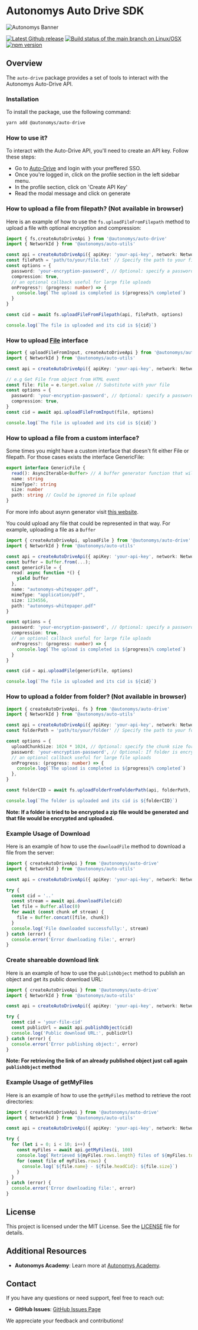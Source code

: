 # Autonomys Auto Drive SDK

![Autonomys Banner](https://github.com/autonomys/auto-sdk/blob/main/.github/images/autonomys-banner.webp)

[![Latest Github release](https://img.shields.io/github/v/tag/autonomys/auto-sdk.svg)](https://github.com/autonomys/auto-sdk/tags)
[![Build status of the main branch on Linux/OSX](https://img.shields.io/github/actions/workflow/status/autonomys/auto-sdk/build.yaml?branch=main&label=Linux%2FOSX%20build)](https://github.com/autonomys/auto-sdk/actions/workflows/build.yaml)
[![npm version](https://badge.fury.io/js/@autonomys%2Fauto-drive.svg)](https://badge.fury.io/js/@autonomys/auto-drive)

## Overview

The `auto-drive` package provides a set of tools to interact with the Autonomys Auto-Drive API.

### Installation

To install the package, use the following command:

```bash
yarn add @autonomys/auto-drive
```

### How to use it?

To interact with the Auto-Drive API, you'll need to create an API key. Follow these steps:

- Go to [Auto-Drive](https://ai3.storage) and login with your preffered SSO.
- Once you're logged in, click on the profile section in the left sidebar menu.
- In the profile section, click on 'Create API Key'
- Read the modal message and click on generate

### How to upload a file from filepath? (Not available in browser)

Here is an example of how to use the `fs.uploadFileFromFilepath` method to upload a file with optional encryption and compression:

```typescript
import { fs,createAutoDriveApi } from '@autonomys/auto-drive'
import { NetworkId } from '@autonomys/auto-utils'

const api = createAutoDriveApi({ apiKey: 'your-api-key', network: NetworkId.TAURUS }) // Initialize your API instance with API key
const filePath = 'path/to/your/file.txt' // Specify the path to your file
const options = {
  password: 'your-encryption-password', // Optional: specify a password for encryption
  compression: true,
  // an optional callback useful for large file uploads
  onProgress?: (progress: number) => {
    console.log(`The upload is completed is ${progress}% completed`)
  }
}

const cid = await fs.uploadFileFromFilepath(api, filePath, options)

console.log(`The file is uploaded and its cid is ${cid}`)
```

### How to upload [File](https://developer.mozilla.org/en-US/docs/Web/API/File) interface

```typescript
import { uploadFileFromInput, createAutoDriveApi } from '@autonomys/auto-drive'
import { NetworkId } from '@autonomys/auto-utils'

const api = createAutoDriveApi({ apiKey: 'your-api-key', network: NetworkId.TAURUS }) // Initialize your API instance with API key

// e.g Get File from object from HTML event
const file: File = e.target.value // Substitute with your file
const options = {
  password: 'your-encryption-password', // Optional: specify a password for encryption
  compression: true,
}
const cid = await api.uploadFileFromInput(file, options)

console.log(`The file is uploaded and its cid is ${cid}`)
```

### How to upload a file from a custom interface?

Some times you might have a custom interface that doesn't fit either File or filepath. For those cases exists the interface GenericFile:

```typescript
export interface GenericFile {
  read(): AsyncIterable<Buffer> // A buffer generator function that will output the bytes of the file
  name: string
  mimeType?: string
  size: number
  path: string // Could be ignored in file upload
}
```

For more info about asynn generator visit [this website](https://developer.mozilla.org/en-US/docs/Web/JavaScript/Reference/Global_Objects/AsyncGenerator).

You could upload any file that could be represented in that way. For example, uploading a file as a `Buffer`

```typescript
import { createAutoDriveApi, uploadFile } from '@autonomys/auto-drive'
import { NetworkId } from '@autonomys/auto-utils'

const api = createAutoDriveApi({ apiKey: 'your-api-key', network: NetworkId.TAURUS }) // Initialize your API instance with API key
const buffer = Buffer.from(...);
const genericFile = {
  read: async function *() {
    yield buffer
  },
  name: "autonomys-whitepaper.pdf",
  mimeType: "application/pdf",
  size: 1234556,
  path: "autonomys-whitepaper.pdf"
}

const options = {
  password: 'your-encryption-password', // Optional: specify a password for encryption
  compression: true,
  // an optional callback useful for large file uploads
  onProgress?: (progress: number) => {
    console.log(`The upload is completed is ${progress}% completed`)
  }
}

const cid = api.uploadFile(genericFile, options)

console.log(`The file is uploaded and its cid is ${cid}`)
```

### How to upload a folder from folder? (Not available in browser)

```ts
import { createAutoDriveApi, fs } from '@autonomys/auto-drive'
import { NetworkId } from '@autonomys/auto-utils'

const api = createAutoDriveApi({ apiKey: 'your-api-key', network: NetworkId.TAURUS }) // Initialize your API instance with API key
const folderPath = 'path/to/your/folder' // Specify the path to your folder

const options = {
  uploadChunkSize: 1024 * 1024, // Optional: specify the chunk size for uploads
  password: 'your-encryption-password', // Optional: If folder is encrypted
  // an optional callback useful for large file uploads
  onProgress: (progress: number) => {
    console.log(`The upload is completed is ${progress}% completed`)
  },
}

const folderCID = await fs.uploadFolderFromFolderPath(api, folderPath, options)

console.log(`The folder is uploaded and its cid is ${folderCID}`)
```

**Note: If a folder is tried to be encrypted a zip file would be generated and that file would be encrypted and uploaded.**

### Example Usage of Download

Here is an example of how to use the `downloadFile` method to download a file from the server:

```typescript
import { createAutoDriveApi } from '@autonomys/auto-drive'
import { NetworkId } from '@autonomys/auto-utils'

const api = createAutoDriveApi({ apiKey: 'your-api-key', network: NetworkId.TAURUS }) // Initialize your API instance with API key

try {
  const cid = '..'
  const stream = await api.downloadFile(cid)
  let file = Buffer.alloc(0)
  for await (const chunk of stream) {
    file = Buffer.concat([file, chunk])
  }
  console.log('File downloaded successfully:', stream)
} catch (error) {
  console.error('Error downloading file:', error)
}
```

### Create shareable download link

Here is an example of how to use the `publishObject` method to publish an object and get its public download URL:

```typescript
import { createAutoDriveApi } from '@autonomys/auto-drive'
import { NetworkId } from '@autonomys/auto-utils'

const api = createAutoDriveApi({ apiKey: 'your-api-key', network: NetworkId.TAURUS }) // Initialize your API instance with API key

try {
  const cid = 'your-file-cid'
  const publicUrl = await api.publishObject(cid)
  console.log('Public download URL:', publicUrl)
} catch (error) {
  console.error('Error publishing object:', error)
}
```

**Note: For retrieving the link of an already published object just call again `publishObject` method**

### Example Usage of getMyFiles

Here is an example of how to use the `getMyFiles` method to retrieve the root directories:

```typescript
import { createAutoDriveApi } from '@autonomys/auto-drive'
import { NetworkId } from '@autonomys/auto-utils'

const api = createAutoDriveApi({ apiKey: 'your-api-key', network: NetworkId.TAURUS }) // Initialize your API instance with API key

try {
  for (let i = 0; i < 10; i++) {
    const myFiles = await api.getMyFiles(i, 100)
    console.log(`Retrieved ${myFiles.rows.length} files of ${myFiles.totalCount} total`)
    for (const file of myFiles.rows) {
      console.log(`${file.name} - ${file.headCid}: ${file.size}`)
    }
  }
} catch (error) {
  console.error('Error downloading file:', error)
}
```

## License

This project is licensed under the MIT License. See the [LICENSE](LICENSE) file for details.

## Additional Resources

- **Autonomys Academy**: Learn more at [Autonomys Academy](https://academy.autonomys.xyz).

## Contact

If you have any questions or need support, feel free to reach out:

- **GitHub Issues**: [GitHub Issues Page](https://github.com/autonomys/auto-sdk/issues)

We appreciate your feedback and contributions!

